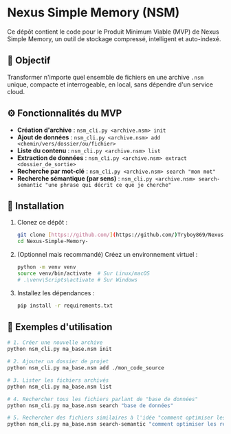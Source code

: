 # Nexus Simple Memory (NSM)

Ce dépôt contient le code pour le Produit Minimum Viable (MVP) de Nexus Simple Memory, un outil de stockage compressé, intelligent et auto-indexé.

## 🎯 Objectif

Transformer n'importe quel ensemble de fichiers en une archive `.nsm` unique, compacte et interrogeable, en local, sans dépendre d'un service cloud.

## ⚙️ Fonctionnalités du MVP

* **Création d'archive** : `nsm_cli.py <archive.nsm> init`
* **Ajout de données** : `nsm_cli.py <archive.nsm> add <chemin/vers/dossier/ou/fichier>`
* **Liste du contenu** : `nsm_cli.py <archive.nsm> list`
* **Extraction de données** : `nsm_cli.py <archive.nsm> extract <dossier_de_sortie>`
* **Recherche par mot-clé** : `nsm_cli.py <archive.nsm> search "mon mot"`
* **Recherche sémantique (par sens)** : `nsm_cli.py <archive.nsm> search-semantic "une phrase qui décrit ce que je cherche"`

## 🚀 Installation

1.  Clonez ce dépôt :
    ```bash
    git clone [https://github.com/](https://github.com/)Tryboy869/Nexus-Simple-Memory-.git
    cd Nexus-Simple-Memory-
    ```

2.  (Optionnel mais recommandé) Créez un environnement virtuel :
    ```bash
    python -m venv venv
    source venv/bin/activate  # Sur Linux/macOS
    # .\venv\Scripts\activate # Sur Windows
    ```

3.  Installez les dépendances :
    ```bash
    pip install -r requirements.txt
    ```

## 📝 Exemples d'utilisation

```bash
# 1. Créer une nouvelle archive
python nsm_cli.py ma_base.nsm init

# 2. Ajouter un dossier de projet
python nsm_cli.py ma_base.nsm add ./mon_code_source

# 3. Lister les fichiers archivés
python nsm_cli.py ma_base.nsm list

# 4. Rechercher tous les fichiers parlant de "base de données"
python nsm_cli.py ma_base.nsm search "base de données"

# 5. Rechercher des fichiers similaires à l'idée "comment optimiser les requêtes"
python nsm_cli.py ma_base.nsm search-semantic "comment optimiser les requêtes sql"
```